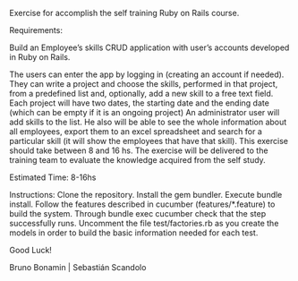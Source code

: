 Exercise for accomplish the self training Ruby on Rails course.

Requirements:

Build an Employee’s skills CRUD application with user’s accounts developed in Ruby on Rails. 

The users can enter the app by logging in (creating an account  if needed). They can write a project and choose the skills, performed in that project, from a predefined list and, optionally, add a new skill to a free text field. Each project will have two dates, the starting date and the ending date (which can be empty if it is an ongoing project)
An administrator user will add skills to the list. He also will be able to see the whole information about all employees, export them to an excel spreadsheet and search for a particular skill (it will show the employees that have that skill). 
This exercise should take between 8 and 16 hs. 
The exercise will be delivered to the training team to evaluate the knowledge acquired from the self study.

Estimated Time:
8-16hs

Instructions:
Clone the repository. Install the gem bundler. Execute bundle install.
Follow the features described in cucumber (features/*.feature) to build the system. Through bundle exec cucumber check that the step successfully runs. Uncomment the file test/factories.rb as you create the models in order to build the basic information needed for each test.

Good Luck!

Bruno Bonamin | Sebastián Scandolo